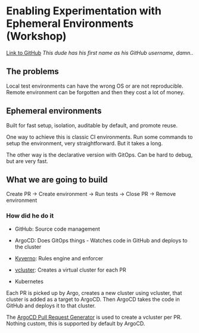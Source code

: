 # Enabling Experimentation with Ephemeral Environments (Workshop)

[Link to GitHub](https://github.com/rio/enabling-experimentation-workshop) _This dude has his first name as his GitHub username, damn.._

## The problems

Local test environments can have the wrong OS or are not reproducible. Remote environment can be forgotten and then they cost a lot of money.

## Ephemeral environments

Built for fast setup, isolation, auditable by default, and promote reuse.

One way to achieve this is classic CI environments. Run some commands to setup the environment, very straightforward. But it takes a long.

The other way is the declarative version with GitOps. Can be hard to debug, but are very fast.

## What we are going to build

Create PR -> Create environment -> Run tests -> Close PR -> Remove environment

### How did he do it

- GitHub: Source code management
- ArgoCD: Does GitOps things - Watches code in GitHub and deploys to the cluster
- [Kyverno](https://kyverno.io/): Rules engine and enforcer

- [vcluster](https://www.vcluster.com/): Creates a virtual cluster for each PR
- Kubernetes


Each PR is picked up by Argo, creates a new cluster using vcluster, that cluster is added as a target to ArgoCD. Then ArgoCD takes the code in GitHub and deploys it to that cluster.

The [ArgoCD Pull Request Generator](https://argocd-applicationset.readthedocs.io/en/stable/Generators-Pull-Request/) is used to create a vcluster per PR. Nothing custom, this is supported
by default by ArgoCD.
